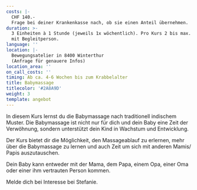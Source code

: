 ```yaml
---
costs: |-
  CHF 140.-  
  Frage bei deiner Krankenkasse nach, ob sie einen Anteil übernehmen.
duration: >-
  3 Einheiten à 1 Stunde (jeweils 1x wöchentlich). Pro Kurs 2 bis max. 4 Babys
  mit Begleitperson.
language: ''
location: |-
  Bewegungsatelier in 8400 Winterthur  
  (Anfrage für genauere Infos)
location_area: ''
on_call_costs: ''
timing: Ab ca. 4-6 Wochen bis zum Krabbelalter
title: Babymassage
titlecolor: '#2A8A9D'
weight: 3
template: angebot
---
```


In diesem Kurs lernst du die Babymassage nach traditionell indischem Muster. Die Babymassage ist nicht nur für dich und dein Baby eine Zeit der Verwöhnung, sondern unterstützt dein Kind in Wachstum und Entwicklung.

Der Kurs bietet dir die Möglichkeit, den Massageablauf zu erlernen, mehr über die Babymassage zu lernen und auch Zeit um sich mit anderen Mamis/ Papis auszutauschen.

Dein Baby kann entweder mit der Mama, dem Papa, einem Opa, einer Oma oder einer ihm vertrauten Person kommen.

Melde dich bei Interesse bei Stefanie.

